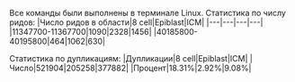 Все команды были выполнены в терминале Linux.
Статистика по числу ридов:
|Число ридов в области|8 cell|Epiblast|ICM|
|---|---|---|---|
|11347700-11367700|1090|2328|1456|
|40185800-40195800|464|1062|630|

Статистика по дупликациям:
|Дупликации|8 cell|Epiblast|ICM|
|Число|521904|205258|377882|
|Процент|18.31%|2.92%|9.08%|
